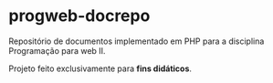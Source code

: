 # progweb-docrepo
Repositório de documentos implementado em PHP para a disciplina Programação para web II.

Projeto feito exclusivamente para **fins didáticos**.
